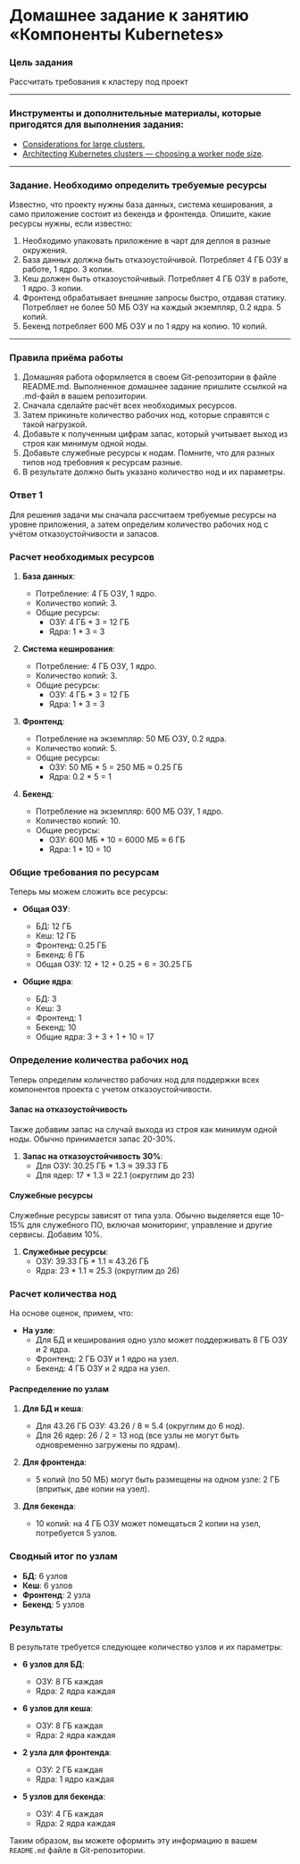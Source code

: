 # Домашнее задание к занятию «Компоненты Kubernetes»

### Цель задания

Рассчитать требования к кластеру под проект

------

### Инструменты и дополнительные материалы, которые пригодятся для выполнения задания:

- [Considerations for large clusters](https://kubernetes.io/docs/setup/best-practices/cluster-large/),
- [Architecting Kubernetes clusters — choosing a worker node size](https://learnk8s.io/kubernetes-node-size).

------

### Задание. Необходимо определить требуемые ресурсы
Известно, что проекту нужны база данных, система кеширования, а само приложение состоит из бекенда и фронтенда. Опишите, какие ресурсы нужны, если известно:

1. Необходимо упаковать приложение в чарт для деплоя в разные окружения. 
2. База данных должна быть отказоустойчивой. Потребляет 4 ГБ ОЗУ в работе, 1 ядро. 3 копии. 
3. Кеш должен быть отказоустойчивый. Потребляет 4 ГБ ОЗУ в работе, 1 ядро. 3 копии. 
4. Фронтенд обрабатывает внешние запросы быстро, отдавая статику. Потребляет не более 50 МБ ОЗУ на каждый экземпляр, 0.2 ядра. 5 копий. 
5. Бекенд потребляет 600 МБ ОЗУ и по 1 ядру на копию. 10 копий.

----

### Правила приёма работы

1. Домашняя работа оформляется в своем Git-репозитории в файле README.md. Выполненное домашнее задание пришлите ссылкой на .md-файл в вашем репозитории.
2. Сначала сделайте расчёт всех необходимых ресурсов.
3. Затем прикиньте количество рабочих нод, которые справятся с такой нагрузкой.
4. Добавьте к полученным цифрам запас, который учитывает выход из строя как минимум одной ноды. 
5. Добавьте служебные ресурсы к нодам. Помните, что для разных типов нод требовния к ресурсам разные. 
6. В результате должно быть указано количество нод и их параметры.


### Ответ 1

Для решения задачи мы сначала рассчитаем требуемые ресурсы на уровне приложения, а затем определим количество рабочих нод с учётом отказоустойчивости и запасов.

### Расчет необходимых ресурсов

1. **База данных**:
   - Потребление: 4 ГБ ОЗУ, 1 ядро.
   - Количество копий: 3.
   - Общие ресурсы:
     - ОЗУ: 4 ГБ * 3 = 12 ГБ
     - Ядра: 1 * 3 = 3

2. **Система кеширования**:
   - Потребление: 4 ГБ ОЗУ, 1 ядро.
   - Количество копий: 3.
   - Общие ресурсы:
     - ОЗУ: 4 ГБ * 3 = 12 ГБ
     - Ядра: 1 * 3 = 3

3. **Фронтенд**:
   - Потребление на экземпляр: 50 МБ ОЗУ, 0.2 ядра.
   - Количество копий: 5.
   - Общие ресурсы:
     - ОЗУ: 50 МБ * 5 = 250 МБ ≈ 0.25 ГБ
     - Ядра: 0.2 * 5 = 1

4. **Бекенд**:
   - Потребление на экземпляр: 600 МБ ОЗУ, 1 ядро.
   - Количество копий: 10.
   - Общие ресурсы:
     - ОЗУ: 600 МБ * 10 = 6000 МБ ≈ 6 ГБ
     - Ядра: 1 * 10 = 10

### Общие требования по ресурсам

Теперь мы можем сложить все ресурсы:

- **Общая ОЗУ**:
  - БД: 12 ГБ
  - Кеш: 12 ГБ
  - Фронтенд: 0.25 ГБ
  - Бекенд: 6 ГБ
  - Общая ОЗУ: 12 + 12 + 0.25 + 6 = 30.25 ГБ

- **Общие ядра**:
  - БД: 3
  - Кеш: 3
  - Фронтенд: 1
  - Бекенд: 10
  - Общие ядра: 3 + 3 + 1 + 10 = 17

### Определение количества рабочих нод

Теперь определим количество рабочих нод для поддержки всех компонентов проекта с учетом отказоустойчивости.

#### Запас на отказоустойчивость

Также добавим запас на случай выхода из строя как минимум одной ноды. Обычно принимается запас 20-30%.

1. **Запас на отказоустойчивость 30%**:
   - Для ОЗУ: 30.25 ГБ * 1.3 ≈ 39.33 ГБ
   - Для ядер: 17 * 1.3 ≈ 22.1 (округлим до 23)

#### Служебные ресурсы

Служебные ресурсы зависят от типа узла. Обычно выделяется еще 10-15% для служебного ПО, включая мониторинг, управление и другие сервисы. Добавим 10%.

1. **Служебные ресурсы**:
   - ОЗУ: 39.33 ГБ * 1.1 ≈ 43.26 ГБ
   - Ядра: 23 * 1.1 ≈ 25.3 (округлим до 26)

### Расчет количества нод

На основе оценок, примем, что:

- **На узле**:
  - Для БД и кеширования одно узло может поддерживать 8 ГБ ОЗУ и 2 ядра.
  - Фронтенд: 2 ГБ ОЗУ и 1 ядро на узел.
  - Бекенд: 4 ГБ ОЗУ и 2 ядра на узел.

#### Распределение по узлам

1. **Для БД и кеша**:
   - Для 43.26 ГБ ОЗУ: 43.26 / 8 ≈ 5.4 (округлим до 6 нод).
   - Для 26 ядер: 26 / 2 = 13 нод (все узлы не могут быть одновременно загружены по ядрам).

2. **Для фронтенда**:
   - 5 копий (по 50 МБ) могут быть размещены на одном узле: 2 ГБ (впритык, две копии на узел).

3. **Для бекенда**:
   - 10 копий: на 4 ГБ ОЗУ может помещаться 2 копии на узел, потребуется 5 узлов.

### Сводный итог по узлам

- **БД**: 6 узлов
- **Кеш**: 6 узлов
- **Фронтенд**: 2 узла
- **Бекенд**: 5 узлов

### Результаты

В результате требуется следующее количество узлов и их параметры:

- **6 узлов для БД**:
  - ОЗУ: 8 ГБ каждая
  - Ядра: 2 ядра каждая

- **6 узлов для кеша**:
  - ОЗУ: 8 ГБ каждая
  - Ядра: 2 ядра каждая

- **2 узла для фронтенда**:
  - ОЗУ: 2 ГБ каждая
  - Ядра: 1 ядро каждая

- **5 узлов для бекенда**:
  - ОЗУ: 4 ГБ каждая
  - Ядра: 2 ядра каждая

Таким образом, вы можете оформить эту информацию в вашем `README.md` файле в Git-репозитории.
